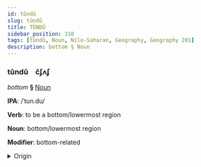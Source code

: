 ```yaml
---
id: tûndû
slug: tûndû
title: TÛNDÛ
sidebar_position: 310
tags: [tûndû, Noun, Nilo-Saharan, Geography, Geography 201]
description: bottom § Noun
---
```


### tûndû&emsp;<span kind="abugida">c̃ʄʌʄ</span>

*bottom* **§** [Noun](../../tags/Noun)

**IPA**: /ˈtun.du/

**Verb**: to be a bottom/lowermost region

**Noun**: bottom/lowermost region

**Modifier**: bottom-related

<details>
    <summary>Origin</summary>
    Zarma tundu /'tun.du/<br/>
    <em>Nilo-Saharan Language Family</em>
</details>